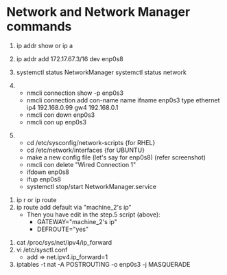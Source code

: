 # Network and Network Manager commands

1. ip addr show or  ip a
    
2. ip addr add 172.17.67.3/16 dev enp0s8

3. systemctl status NetworkManager
    systemctl status network

<!-- Dynamically adding a connection -->
4. - nmcli connection show -p enp0s3
    - nmcli connection add con-name name ifname enp0s3 type ethernet ip4 192.168.0.99 gw4 192.168.0.1 
    - nmcli con down enp0s3
    - nmcli con up enp0s3

<!-- Statically adding a connection from a new configuration file -->
5. - cd /etc/sysconfig/network-scripts {for RHEL}
    - cd /etc/network/interfaces {for UBUNTU}
    - make a new config file (let's say for enp0s8) (refer screenshot)
    - nmcli con delete "Wired Connection 1"
    - ifdown enp0s8
    - ifup enp0s8
    - systemctl stop/start NetworkManager.service



<!-- Routing using the ip route -->
<!-- machine_1 in the VB only has host_only_adapter configured. Whereas machine_2 in the same VB has both the bridged_adapter and host_only_adapter configured. 
    say you want to connect to the internet from machine_1 through machine_2's path, then in machine _1 -->
1. ip r or ip route 
2. ip route add default via "machine_2's ip"
    - Then you have edit in the step.5 script (above):
         - GATEWAY="machine_2's ip"
         - DEFROUTE="yes"
        <!-- NOTE: the DNS's mentioned will be written to /etc/resolv.conf -->
<!-- in machine 2-->
1. cat /proc/sys/net/ipv4/ip_forward
2. vi /etc/sysctl.conf
    - add => net.ipv4.ip_forward=1
3. iptables -t nat -A POSTROUTING -o enp0s3 -j MASQUERADE     



